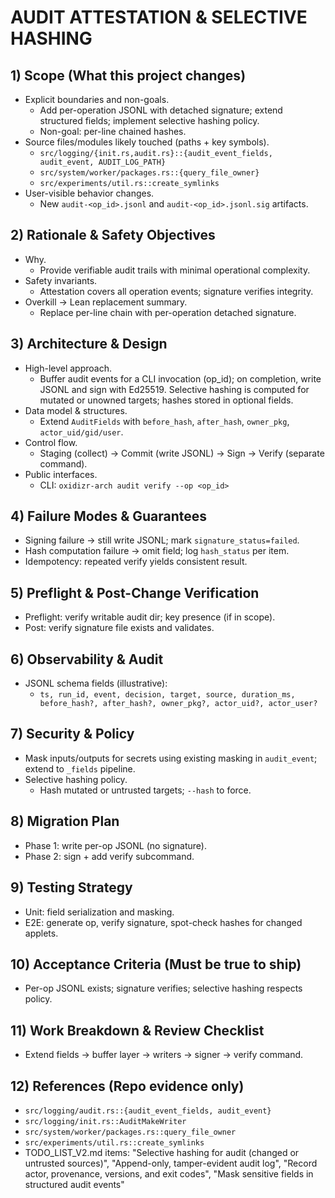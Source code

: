 # AUDIT ATTESTATION & SELECTIVE HASHING

## 1) Scope (What this project changes)

- Explicit boundaries and non-goals.
  - Add per-operation JSONL with detached signature; extend structured fields; implement selective hashing policy.
  - Non-goal: per-line chained hashes.
- Source files/modules likely touched (paths + key symbols).
  - `src/logging/{init.rs,audit.rs}::{audit_event_fields, audit_event, AUDIT_LOG_PATH}`
  - `src/system/worker/packages.rs::{query_file_owner}`
  - `src/experiments/util.rs::create_symlinks`
- User-visible behavior changes.
  - New `audit-<op_id>.jsonl` and `audit-<op_id>.jsonl.sig` artifacts.

## 2) Rationale & Safety Objectives

- Why.
  - Provide verifiable audit trails with minimal operational complexity.
- Safety invariants.
  - Attestation covers all operation events; signature verifies integrity.
- Overkill → Lean replacement summary.
  - Replace per-line chain with per-operation detached signature.

## 3) Architecture & Design

- High-level approach.
  - Buffer audit events for a CLI invocation (op_id); on completion, write JSONL and sign with Ed25519. Selective hashing is computed for mutated or unowned targets; hashes stored in optional fields.
- Data model & structures.
  - Extend `AuditFields` with `before_hash`, `after_hash`, `owner_pkg`, `actor_uid/gid/user`.
- Control flow.
  - Staging (collect) → Commit (write JSONL) → Sign → Verify (separate command).
- Public interfaces.
  - CLI: `oxidizr-arch audit verify --op <op_id>`

## 4) Failure Modes & Guarantees

- Signing failure → still write JSONL; mark `signature_status=failed`.
- Hash computation failure → omit field; log `hash_status` per item.
- Idempotency: repeated verify yields consistent result.

## 5) Preflight & Post-Change Verification

- Preflight: verify writable audit dir; key presence (if in scope).
- Post: verify signature file exists and validates.

## 6) Observability & Audit

- JSONL schema fields (illustrative):
  - `ts, run_id, event, decision, target, source, duration_ms, before_hash?, after_hash?, owner_pkg?, actor_uid?, actor_user?`

## 7) Security & Policy

- Mask inputs/outputs for secrets using existing masking in `audit_event`; extend to `_fields` pipeline.
- Selective hashing policy.
  - Hash mutated or untrusted targets; `--hash` to force.

## 8) Migration Plan

- Phase 1: write per-op JSONL (no signature).
- Phase 2: sign + add verify subcommand.

## 9) Testing Strategy

- Unit: field serialization and masking.
- E2E: generate op, verify signature, spot-check hashes for changed applets.

## 10) Acceptance Criteria (Must be true to ship)

- Per-op JSONL exists; signature verifies; selective hashing respects policy.

## 11) Work Breakdown & Review Checklist

- Extend fields → buffer layer → writers → signer → verify command.

## 12) References (Repo evidence only)

- `src/logging/audit.rs::{audit_event_fields, audit_event}`
- `src/logging/init.rs::AuditMakeWriter`
- `src/system/worker/packages.rs::query_file_owner`
- `src/experiments/util.rs::create_symlinks`
- TODO_LIST_V2.md items: "Selective hashing for audit (changed or untrusted sources)", "Append-only, tamper-evident audit log", "Record actor, provenance, versions, and exit codes", "Mask sensitive fields in structured audit events"
